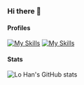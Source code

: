 ### Hi there 👋

#### Profiles

[![My Skills](https://img.shields.io/badge/Medium-12100E?style=for-the-badge&logo=medium&logoColor=white)](https://medium.com/@lo_han)
[![My Skills](https://img.shields.io/badge/Stack_Overflow-FE7A16?style=for-the-badge&logo=stack-overflow&logoColor=black)](https://stackoverflow.com/users/20322449/lo-han)

#### Stats

![Lo Han's GitHub stats](https://github-readme-stats.vercel.app/api?username=lo-han&show_icons=true&theme=dark)
